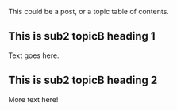 
This could be a post, or a topic table of contents.

## This is sub2 topicB heading 1

Text goes here.

## This is sub2 topicB heading 2

More text here!